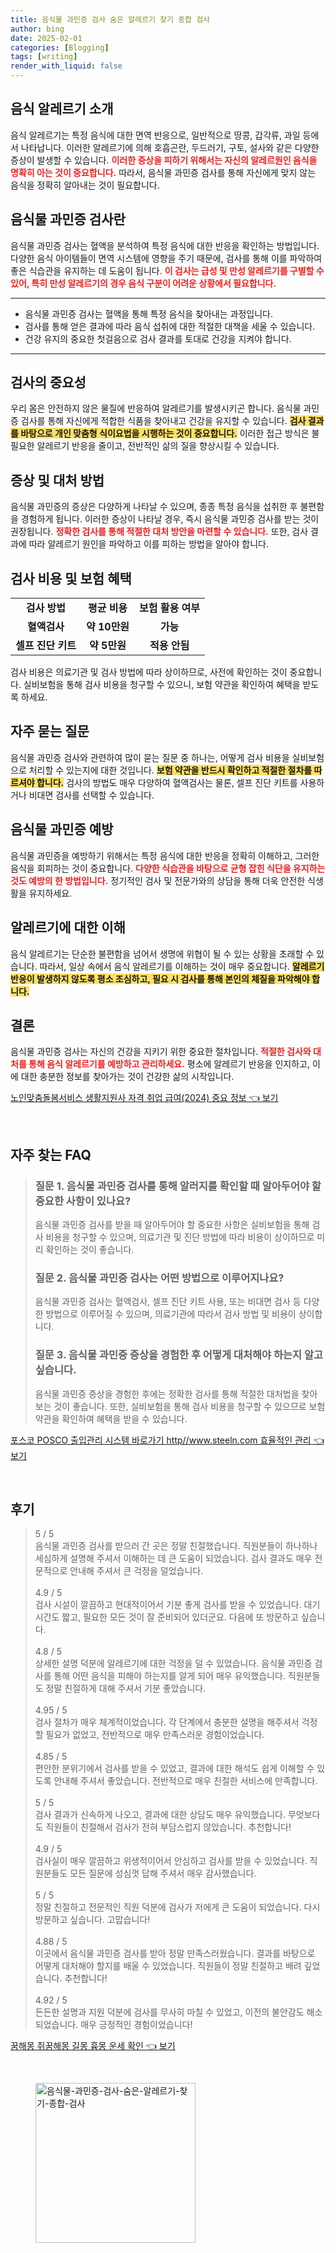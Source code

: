 ```yaml
---
title: 음식물 과민증 검사 숨은 알레르기 찾기 종합 검사
author: bing
date: 2025-02-01
categories: [Blogging]
tags: [writing]
render_with_liquid: false
---
```



<h2 id='음식 알레르기 소개'>음식 알레르기 소개</h2>

<p>음식 알레르기는 특정 음식에 대한 면역 반응으로, 일반적으로 땅콩, 갑각류, 과일 등에서 나타납니다. 이러한 알레르기에 의해 호흡곤란, 두드러기, 구토, 설사와 같은 다양한 증상이 발생할 수 있습니다. <b><span style="color: #ee2323;">이러한 증상을 피하기 위해서는 자신의 알레르원인 음식을 명확히 아는 것이 중요합니다.</span></b> 따라서, 음식물 과민증 검사를 통해 자신에게 맞지 않는 음식을 정확히 알아내는 것이 필요합니다.</p>

<h2 id='음식물 과민증 검사란'>음식물 과민증 검사란</h2>

<p>음식물 과민증 검사는 혈액을 분석하여 특정 음식에 대한 반응을 확인하는 방법입니다. 다양한 음식 아이템들이 면역 시스템에 영향을 주기 때문에, 검사를 통해 이를 파악하여 좋은 식습관을 유지하는 데 도움이 됩니다. <b><span style="color: #ee2323;">이 검사는 급성 및 만성 알레르기를 구별할 수 있어, 특히 만성 알레르기의 경우 음식 구분이 어려운 상황에서 필요합니다.</span></b></p>

<hr />

<ul>
    <li>음식물 과민증 검사는 혈액을 통해 특정 음식을 찾아내는 과정입니다.</li>
    <li>검사를 통해 얻은 결과에 따라 음식 섭취에 대한 적절한 대책을 세울 수 있습니다.</li>
    <li>건강 유지의 중요한 첫걸음으로 검사 결과를 토대로 건강을 지켜야 합니다.</li>
</ul>

<hr />

<h2 id='검사의 중요성'>검사의 중요성</h2>

<p>우리 몸은 안전하지 않은 물질에 반응하여 알레르기를 발생시키곤 합니다. 음식물 과민증 검사를 통해 자신에게 적합한 식품을 찾아내고 건강을 유지할 수 있습니다. <b><span style="background-color: #ffe066;">검사 결과를 바탕으로 개인 맞춤형 식이요법을 시행하는 것이 중요합니다.</span></b> 이러한 접근 방식은 불필요한 알레르기 반응을 줄이고, 전반적인 삶의 질을 향상시킬 수 있습니다.</p>

<h2 id='증상 및 대처 방법'>증상 및 대처 방법</h2>

<p>음식물 과민증의 증상은 다양하게 나타날 수 있으며, 종종 특정 음식을 섭취한 후 불편함을 경험하게 됩니다. 이러한 증상이 나타날 경우, 즉시 음식물 과민증 검사를 받는 것이 권장됩니다. <b><span style="color: #ee2323;">정확한 검사를 통해 적절한 대처 방안을 마련할 수 있습니다.</span></b> 또한, 검사 결과에 따라 알레르기 원인을 파악하고 이를 피하는 방법을 알아야 합니다.</p>

<h2 id='검사 비용 및 보험 혜택'>검사 비용 및 보험 혜택</h2>

<table>
    <tr>
        <td style="text-align: center; height: 17px;"><b>검사 방법</b></td>
        <td style="text-align: center; height: 17px;"><b>평균 비용</b></td>
        <td style="text-align: center; height: 17px;"><b>보험 활용 여부</b></td>
    </tr>
    <tr>
        <td style="text-align: center; height: 17px;"><b>혈액검사</b></td>
        <td style="text-align: center; height: 17px;"><b>약 10만원</b></td>
        <td style="text-align: center; height: 17px;"><b>가능</b></td>
    </tr>
    <tr>
        <td style="text-align: center; height: 17px;"><b>셀프 진단 키트</b></td>
        <td style="text-align: center; height: 17px;"><b>약 5만원</b></td>
        <td style="text-align: center; height: 17px;"><b>적용 안됨</b></td>
    </tr>
</table>

<p>검사 비용은 의료기관 및 검사 방법에 따라 상이하므로, 사전에 확인하는 것이 중요합니다. 실비보험을 통해 검사 비용을 청구할 수 있으니, 보험 약관을 확인하여 혜택을 받도록 하세요.</p>

<h2 id='자주 묻는 질문'>자주 묻는 질문</h2>

<p>음식물 과민증 검사와 관련하여 많이 묻는 질문 중 하나는, 어떻게 검사 비용을 실비보험으로 처리할 수 있는지에 대한 것입니다. <b><span style="background-color: #ffe066;">보험 약관을 반드시 확인하고 적절한 절차를 따르셔야 합니다.</span></b> 검사의 방법도 매우 다양하여 혈액검사는 물론, 셀프 진단 키트를 사용하거나 비대면 검사를 선택할 수 있습니다.</p>

<h2 id='음식물 과민증 예방'>음식물 과민증 예방</h2>

<p>음식물 과민증을 예방하기 위해서는 특정 음식에 대한 반응을 정확히 이해하고, 그러한 음식을 회피하는 것이 중요합니다. <b><span style="color: #ee2323;">다양한 식습관을 바탕으로 균형 잡힌 식단을 유지하는 것도 예방의 한 방법입니다.</span></b> 정기적인 검사 및 전문가와의 상담을 통해 더욱 안전한 식생활을 유지하세요.</p>

<h2 id='알레르기에 대한 이해'>알레르기에 대한 이해</h2>

<p>음식 알레르기는 단순한 불편함을 넘어서 생명에 위협이 될 수 있는 상황을 초래할 수 있습니다. 따라서, 일상 속에서 음식 알레르기를 이해하는 것이 매우 중요합니다. <b><span style="background-color: #ffe066;">알레르기 반응이 발생하지 않도록 평소 조심하고, 필요 시 검사를 통해 본인의 체질을 파악해야 합니다.</span></b></p>

<h2 id='결론'>결론</h2>

<p>음식물 과민증 검사는 자신의 건강을 지키기 위한 중요한 절차입니다. <b><span style="color: #ee2323;">적절한 검사와 대처를 통해 음식 알레르기를 예방하고 관리하세요.</span></b> 평소에 알레르기 반응을 인지하고, 이에 대한 충분한 정보를 찾아가는 것이 건강한 삶의 시작입니다.</p>


<p><a class="click-button" title="노인맞춤돌봄서비스 생활지원사 자격 취업 급여(2024) 중요 정보" href="https://adkhouse.github.io/posts/%EB%85%B8%EC%9D%B8%EB%A7%9E%EC%B6%A4%EB%8F%8C%EB%B4%84%EC%84%9C%EB%B9%84%EC%8A%A4-%EC%83%9D%ED%99%9C%EC%A7%80%EC%9B%90%EC%82%AC-%EC%9E%90%EA%B2%A9-%EC%B7%A8%EC%97%85-%EA%B8%89%EC%97%AC(2024)-%EC%A4%91%EC%9A%94-%EC%A0%95%EB%B3%B4/" rel="dofollow">노인맞춤돌봄서비스 생활지원사 자격 취업 급여(2024) 중요 정보 👈 보기</a></p><br>
<h2 id='자주_찾는_FAQ'>자주 찾는 FAQ</h2>
<div itemscope="" itemtype="https://schema.org/FAQPage"> 
<blockquote> 
<div itemscope="" itemprop="mainEntity" itemtype="https://schema.org/Question"> 
<h3 itemprop="name">질문 1. 음식물 과민증 검사를 통해 알러지를 확인할 때 알아두어야 할 중요한 사항이 있나요?</h3> 
<div itemscope="" itemprop="acceptedAnswer" itemtype="https://schema.org/Answer"> 
<span itemprop="text"> 
<p>음식물 과민증 검사를 받을 때 알아두어야 할 중요한 사항은 실비보험을 통해 검사 비용을 청구할 수 있으며, 의료기관 및 진단 방법에 따라 비용이 상이하므로 미리 확인하는 것이 좋습니다.</p> 
</span> 
</div> 
</div> 

<div itemscope="" itemprop="mainEntity" itemtype="https://schema.org/Question"> 
<h3 itemprop="name">질문 2. 음식물 과민증 검사는 어떤 방법으로 이루어지나요?</h3> 
<div itemscope="" itemprop="acceptedAnswer" itemtype="https://schema.org/Answer"> 
<span itemprop="text"> 
<p>음식물 과민증 검사는 혈액검사, 셀프 진단 키트 사용, 또는 비대면 검사 등 다양한 방법으로 이루어질 수 있으며, 의료기관에 따라서 검사 방법 및 비용이 상이합니다.</p> 
</span> 
</div> 
</div> 

<div itemscope="" itemprop="mainEntity" itemtype="https://schema.org/Question"> 
<h3 itemprop="name">질문 3. 음식물 과민증 증상을 경험한 후 어떻게 대처해야 하는지 알고 싶습니다.</h3> 
<div itemscope="" itemprop="acceptedAnswer" itemtype="https://schema.org/Answer"> 
<span itemprop="text"> 
<p>음식물 과민증 증상을 경험한 후에는 정확한 검사를 통해 적절한 대처법을 찾아보는 것이 좋습니다. 또한, 실비보험을 통해 검사 비용을 청구할 수 있으므로 보험 약관을 확인하여 혜택을 받을 수 있습니다.</p> 
</span> 
</div> 
</div> 
</blockquote> 
</div>
<p><a class="click-button" title="포스코 POSCO 출입관리 시스템 바로가기 http//www.steeln.com 효율적인 관리" href="https://adkhouse.github.io/posts/%ED%8F%AC%EC%8A%A4%EC%BD%94-POSCO-%EC%B6%9C%EC%9E%85%EA%B4%80%EB%A6%AC-%EC%8B%9C%EC%8A%A4%ED%85%9C-%EB%B0%94%EB%A1%9C%EA%B0%80%EA%B8%B0-httpwww.steeln.com-%ED%9A%A8%EC%9C%A8%EC%A0%81%EC%9D%B8-%EA%B4%80%EB%A6%AC/" rel="dofollow">포스코 POSCO 출입관리 시스템 바로가기 http//www.steeln.com 효율적인 관리 👈 보기</a></p><br>
<h2 id='후기'>후기</h2>
<div itemscope itemtype="https://schema.org/Product">
  <blockquote>
  <div itemprop="review" itemscope itemtype="https://schema.org/Review">
      <div itemprop="reviewRating" itemscope itemtype="https://schema.org/Rating"> <span itemprop="ratingValue">5</span> / <span itemprop="bestRating">5</span> </div>
      <span itemprop="reviewBody">음식물 과민증 검사를 받으러 간 곳은 정말 친절했습니다. 직원분들이 하나하나 세심하게 설명해 주셔서 이해하는 데 큰 도움이 되었습니다. 검사 결과도 매우 전문적으로 안내해 주셔서 큰 걱정을 덜었습니다.</span>
  </div>
  <br>
  <div itemprop="review" itemscope itemtype="https://schema.org/Review">
      <div itemprop="reviewRating" itemscope itemtype="https://schema.org/Rating"> <span itemprop="ratingValue">4.9</span> / <span itemprop="bestRating">5</span> </div>
      <span itemprop="reviewBody">검사 시설이 깔끔하고 현대적이어서 기분 좋게 검사를 받을 수 있었습니다. 대기 시간도 짧고, 필요한 모든 것이 잘 준비되어 있더군요. 다음에 또 방문하고 싶습니다.</span>
  </div>
  <br>
  <div itemprop="review" itemscope itemtype="https://schema.org/Review">
      <div itemprop="reviewRating" itemscope itemtype="https://schema.org/Rating"> <span itemprop="ratingValue">4.8</span> / <span itemprop="bestRating">5</span> </div>
      <span itemprop="reviewBody">상세한 설명 덕분에 알레르기에 대한 걱정을 덜 수 있었습니다. 음식물 과민증 검사를 통해 어떤 음식을 피해야 하는지를 알게 되어 매우 유익했습니다. 직원분들도 정말 친절하게 대해 주셔서 기분 좋았습니다.</span>
  </div>
  <br>
  <div itemprop="review" itemscope itemtype="https://schema.org/Review">
      <div itemprop="reviewRating" itemscope itemtype="https://schema.org/Rating"> <span itemprop="ratingValue">4.95</span> / <span itemprop="bestRating">5</span> </div>
      <span itemprop="reviewBody">검사 절차가 매우 체계적이었습니다. 각 단계에서 충분한 설명을 해주셔서 걱정할 필요가 없었고, 전반적으로 매우 만족스러운 경험이었습니다.</span>
  </div>
  <br>
  <div itemprop="review" itemscope itemtype="https://schema.org/Review">
      <div itemprop="reviewRating" itemscope itemtype="https://schema.org/Rating"> <span itemprop="ratingValue">4.85</span> / <span itemprop="bestRating">5</span> </div>
      <span itemprop="reviewBody">편안한 분위기에서 검사를 받을 수 있었고, 결과에 대한 해석도 쉽게 이해할 수 있도록 안내해 주셔서 좋았습니다. 전반적으로 매우 친절한 서비스에 만족합니다.</span>
  </div>
  <br>
  <div itemprop="review" itemscope itemtype="https://schema.org/Review">
      <div itemprop="reviewRating" itemscope itemtype="https://schema.org/Rating"> <span itemprop="ratingValue">5</span> / <span itemprop="bestRating">5</span> </div>
      <span itemprop="reviewBody">검사 결과가 신속하게 나오고, 결과에 대한 상담도 매우 유익했습니다. 무엇보다도 직원들이 친절해서 검사가 전혀 부담스럽지 않았습니다. 추천합니다!</span>
  </div>
  <br>
  <div itemprop="review" itemscope itemtype="https://schema.org/Review">
      <div itemprop="reviewRating" itemscope itemtype="https://schema.org/Rating"> <span itemprop="ratingValue">4.9</span> / <span itemprop="bestRating">5</span> </div>
      <span itemprop="reviewBody">검사실이 매우 깔끔하고 위생적이어서 안심하고 검사를 받을 수 있었습니다. 직원분들도 모든 질문에 성심껏 답해 주셔서 매우 감사했습니다.</span>
  </div>
  <br>
  <div itemprop="review" itemscope itemtype="https://schema.org/Review">
      <div itemprop="reviewRating" itemscope itemtype="https://schema.org/Rating"> <span itemprop="ratingValue">5</span> / <span itemprop="bestRating">5</span> </div>
      <span itemprop="reviewBody">정말 친절하고 전문적인 직원 덕분에 검사가 저에게 큰 도움이 되었습니다. 다시 방문하고 싶습니다. 고맙습니다!</span>
  </div>
  <br>
  <div itemprop="review" itemscope itemtype="https://schema.org/Review">
      <div itemprop="reviewRating" itemscope itemtype="https://schema.org/Rating"> <span itemprop="ratingValue">4.88</span> / <span itemprop="bestRating">5</span> </div>
      <span itemprop="reviewBody">이곳에서 음식물 과민증 검사를 받아 정말 만족스러웠습니다. 결과를 바탕으로 어떻게 대처해야 할지를 배울 수 있었습니다. 직원들이 정말 친절하고 배려 깊었습니다. 추천합니다!</span>
  </div>
  <br>
  <div itemprop="review" itemscope itemtype="https://schema.org/Review">
      <div itemprop="reviewRating" itemscope itemtype="https://schema.org/Rating"> <span itemprop="ratingValue">4.92</span> / <span itemprop="bestRating">5</span> </div>
      <span itemprop="reviewBody">든든한 설명과 지원 덕분에 검사를 무사히 마칠 수 있었고, 이전의 불안감도 해소되었습니다. 매우 긍정적인 경험이었습니다!</span>
  </div>
  </blockquote>
</div>
<p><a class="click-button" title="꿈해몽 쥐꿈해몽 길몽 흉몽 운세 확인" href="https://adkhouse.github.io/posts/%EA%BF%88%ED%95%B4%EB%AA%BD-%EC%A5%90%EA%BF%88%ED%95%B4%EB%AA%BD-%EA%B8%B8%EB%AA%BD-%ED%9D%89%EB%AA%BD-%EC%9A%B4%EC%84%B8-%ED%99%95%EC%9D%B8/" rel="dofollow">꿈해몽 쥐꿈해몽 길몽 흉몽 운세 확인 👈 보기</a></p><br>
<figure class="image"><img src="https://adkhouse.github.io/assets/img/thumbnail/음식물-과민증-검사-숨은-알레르기-찾기-종합-검사.webp" alt="음식물-과민증-검사-숨은-알레르기-찾기-종합-검사" width="256" height="256"></figure>